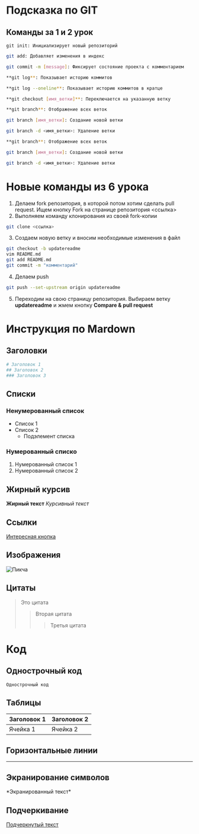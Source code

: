 # Подсказка по GIT
## Команды за 1 и 2 урок

```sg
git init: Инициализирует новый репозиторий
```
```sh
git add: Добавляет изменения в индекс
```
```sh
git commit -m [message]: Фиксирует состояние проекта с комментарием
```
```sh
**git log**: Показывает историю коммитов
```
```sh
**git log --oneline**: Показывает историю коммитов в кратце
```
```sh
**git checkout [имя_ветки]**: Переключается на указанную ветку
```
```sh
**git branch**: Отображение всех веток
```
```sh
git branch [имя_ветки]: Создание новой ветки
```
```sh
git branch -d <имя_ветки>: Удаление ветки
```
```sh
**git branch**: Отображение всех веток
```
```sh
git branch [имя_ветки]: Создание новой ветки
```
```sh
git branch -d <имя_ветки>: Удаление ветки
```

# Новые команды из 6 урока
1. Делаем fork репозитория, в которой потом хотим сделать pull request. Ищем кнопку Fork на странице репозитория <ссылка>
2. Выполняем команду клонирования из своей fork-копии
```sh
git clone <ссылка>
```
3. Создаем новую ветку и вносим необходимые изменения в файл
```sh
git checkout -b updatereadme
vim README.md
git add README.md
git commit -m "комментарий"
```
4. Делаем push  
```sh
git push --set-upstream origin updatereadme
```
5. Переходим на свою страницу репозитория. Выбираем ветку **updatereadme** и жмем кнопку **Compare & pull request**



# Инструкция по Mardown
## Заголовки
```sh
# Заголовок 1
## Заголовок 2
### Заголовок 3
```
## Списки
### Ненумерованный список
- Список 1
- Список 2
  - Подэлемент списка
### Нумерованный списко
1. Нумерованный список 1
2. Нумерованный список 2

## Жирный курсив

**Жирный текст**
*Курсивный текст*

## Ссылки

[Интересная кнопка](https://ya.ru/ "Привет =)")

## Изображения

![Пикча](https://indasil.club/uploads/posts/2022-11/1669314025_7-indasil-club-p-pikchi-dlya-srisovki-vkontakte-7.jpg)


## Цитаты
>Это цитата
>> Вторая цитата
>>> Третья цитата

# Код
## Однострочный код

`Однострочный код`

## Таблицы

| Заголовок 1 | Заголовок 2 |
|-------------|-------------|
| Ячейка 1    | Ячейка 2    |


## Горизонтальные линии

---

## Экранирование символов

\*Экранированный текст\*

## Подчеркивание

<u>Подчеркнутый текст</u>